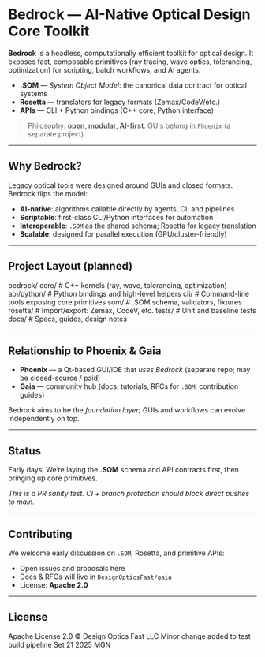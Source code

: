 # Bedrock — AI-Native Optical Design Core Toolkit

**Bedrock** is a headless, computationally efficient toolkit for optical design.
It exposes fast, composable primitives (ray tracing, wave optics, tolerancing, optimization)
for scripting, batch workflows, and AI agents.

- **.SOM** — *System Object Model*: the canonical data contract for optical systems
- **Rosetta** — translators for legacy formats (Zemax/CodeV/etc.)
- **APIs** — CLI + Python bindings (C++ core; Python interface)

> Philosophy: **open, modular, AI-first**. GUIs belong in `Phoenix` (a separate project).

---

## Why Bedrock?

Legacy optical tools were designed around GUIs and closed formats. Bedrock flips the model:
- **AI-native**: algorithms callable directly by agents, CI, and pipelines
- **Scriptable**: first-class CLI/Python interfaces for automation
- **Interoperable**: `.SOM` as the shared schema; Rosetta for legacy translation
- **Scalable**: designed for parallel execution (GPU/cluster-friendly)

---

## Project Layout (planned)
bedrock/
core/                 # C++ kernels (ray, wave, tolerancing, optimization)
api/python/           # Python bindings and high-level helpers
cli/                  # Command-line tools exposing core primitives
som/                  # .SOM schema, validators, fixtures
rosetta/              # Import/export: Zemax, CodeV, etc.
tests/                # Unit and baseline tests
docs/                 # Specs, guides, design notes

---

## Relationship to Phoenix & Gaia

- **Phoenix** — a Qt-based GUI/IDE that *uses Bedrock* (separate repo; may be closed-source / paid)  
- **Gaia** — community hub (docs, tutorials, RFCs for `.SOM`, contribution guides)  

Bedrock aims to be the *foundation layer*; GUIs and workflows can evolve independently on top.

---

## Status

Early days. We’re laying the **.SOM** schema and API contracts first, then bringing up core primitives.

_This is a PR sanity test. CI + branch protection should block direct pushes to main._

---

## Contributing

We welcome early discussion on `.SOM`, Rosetta, and primitive APIs:

- Open issues and proposals here  
- Docs & RFCs will live in [`DesignOpticsFast/gaia`](https://github.com/DesignOpticsFast/gaia)  
- License: **Apache 2.0**

---

## License

Apache License 2.0 © Design Optics Fast LLC
Minor change added to test build pipeline Set 21 2025 MGN
